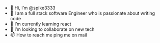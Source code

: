 - 👋 Hi, I’m @spike3333
- 👀 I am a full stack software Engineer  who is passionate about writing code
- 🌱 I’m currently learning react
- 💞️ I’m looking to collaborate on new tech
- 📫 How to reach me ping me on mail

<!---
spike3333/spike3333 is a ✨ special ✨ repository because its `README.md` (this file) appears on your GitHub profile.
You can click the Preview link to take a look at your changes.
--->
